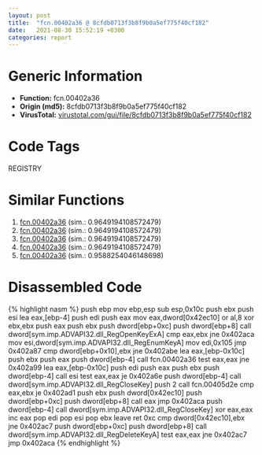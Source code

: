 ```yaml
---
layout: post
title:  "fcn.00402a36 @ 8cfdb0713f3b8f9b0a5ef775f40cf182"
date:   2021-08-30 15:52:19 +0300
categories: report
---
```


# Generic Information
- **Function:** fcn.00402a36
- **Origin (md5):** 8cfdb0713f3b8f9b0a5ef775f40cf182
- **VirusTotal:** [virustotal.com/gui/file/8cfdb0713f3b8f9b0a5ef775f40cf182][virustotal_ref]

# Code Tags
<span class="tag" id="REGISTRY">REGISTRY</span>


# Similar Functions

1. [fcn.00402a36][similar_1_ref] (sim.: 0.9649194108572479)
2. [fcn.00402a36][similar_2_ref] (sim.: 0.9649194108572479)
3. [fcn.00402a36][similar_3_ref] (sim.: 0.9649194108572479)
4. [fcn.00402a36][similar_4_ref] (sim.: 0.9649194108572479)
5. [fcn.00402a36][similar_5_ref] (sim.: 0.9588254046148698)


# Disassembled Code

{% highlight nasm %}
push ebp
mov ebp,esp
sub esp,0x10c
push ebx
push esi
lea eax,[ebp-4]
push edi
push eax
mov eax,dword[0x42ec10]
or al,8
xor ebx,ebx
push eax
push ebx
push dword[ebp+0xc]
push dword[ebp+8]
call dword[sym.imp.ADVAPI32.dll_RegOpenKeyExA]
cmp eax,ebx
jne 0x402aca
mov esi,dword[sym.imp.ADVAPI32.dll_RegEnumKeyA]
mov edi,0x105
jmp 0x402a87
cmp dword[ebp+0x10],ebx
jne 0x402abe
lea eax,[ebp-0x10c]
push ebx
push eax
push dword[ebp-4]
call fcn.00402a36
test eax,eax
jne 0x402a99
lea eax,[ebp-0x10c]
push edi
push eax
push ebx
push dword[ebp-4]
call esi
test eax,eax
je 0x402a6e
push dword[ebp-4]
call dword[sym.imp.ADVAPI32.dll_RegCloseKey]
push 2
call fcn.00405d2e
cmp eax,ebx
je 0x402ad1
push ebx
push dword[0x42ec10]
push dword[ebp+0xc]
push dword[ebp+8]
call eax
jmp 0x402aca
push dword[ebp-4]
call dword[sym.imp.ADVAPI32.dll_RegCloseKey]
xor eax,eax
inc eax
pop edi
pop esi
pop ebx
leave 
ret 0xc
cmp dword[0x42ec10],ebx
jne 0x402ac7
push dword[ebp+0xc]
push dword[ebp+8]
call dword[sym.imp.ADVAPI32.dll_RegDeleteKeyA]
test eax,eax
jne 0x402ac7
jmp 0x402aca
{% endhighlight %}


[similar_1_ref]: /report/fcn.00402a36@024d69b3dfb503973cce5c1700f282aa
[similar_2_ref]: /report/fcn.00402a36@983fe9598b69120a048e4bbfe8d8764c
[similar_3_ref]: /report/fcn.00402a36@3a780067b4fcdbc523bd6f0e3b89f181
[similar_4_ref]: /report/fcn.00402a36@cce7ba37a5ac487b09e8c8d292223615
[similar_5_ref]: /report/fcn.00402a36@88c77a55c813a535f04a021f665ec5b4
[virustotal_ref]: https://www.virustotal.com/gui/file/8cfdb0713f3b8f9b0a5ef775f40cf182